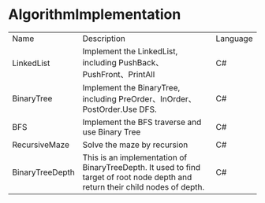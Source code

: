 # AlgorithmImplementation

<table>
  <tr>
    <td>Name</td>
    <td>Description</td>
    <td>Language</td>
  </tr>
  <tr>
    <td>LinkedList</td>
    <td>Implement the LinkedList, including PushBack、PushFront、PrintAll</td>
    <td>C#</td>
  </tr>
   <tr>
    <td>BinaryTree</td>
    <td>Implement the BinaryTree, including PreOrder、InOrder、PostOrder.Use DFS.</td>
    <td>C#</td>
  </tr>
    <tr>
    <td>BFS</td>
    <td>Implement the BFS  traverse and use Binary Tree</td>
    <td>C#</td>
  </tr>
     <tr>
    <td>RecursiveMaze</td>
    <td>Solve the maze by recursion</td>
    <td>C#</td>
  </tr>
    <tr>
    <td>BinaryTreeDepth</td>
    <td>This is an implementation of BinaryTreeDepth.
It used to find target of root node depth and return their child nodes of depth.</td>
    <td>C#</td>
  </tr>
  

  
</table>

